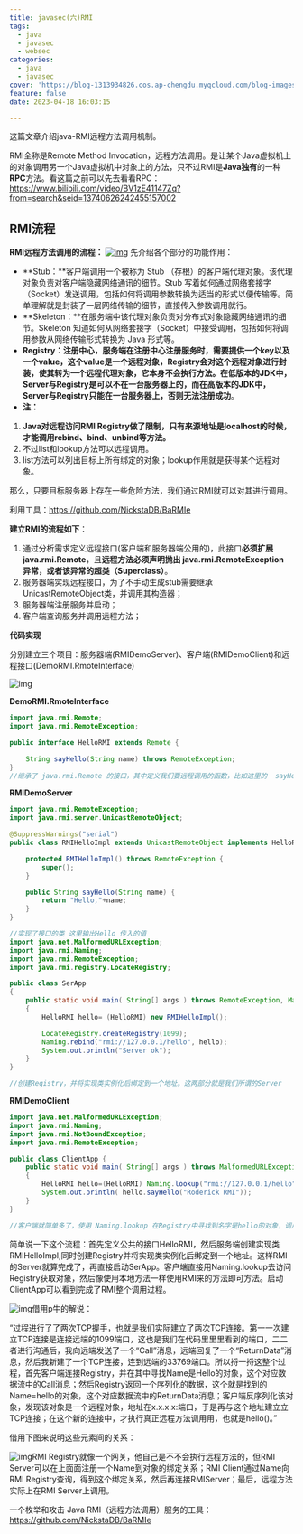 ```yaml
---
title: javasec(六)RMI
tags:
  - java
  - javasec
  - websec
categories:
  - java
  - javasec
cover: 'https://blog-1313934826.cos.ap-chengdu.myqcloud.com/blog-images/10.jpeg'
feature: false
date: 2023-04-18 16:03:15

---
```


这篇文章介绍java-RMI远程方法调用机制。

<!--More-->

RMI全称是Remote Method Invocation，远程⽅法调⽤。是让某个Java虚拟机上的对象调⽤另⼀个Java虚拟机中对象上的⽅法，只不过RMI是**Java独有**的⼀种**RPC**方法。看这篇之前可以先去看看RPC：https://www.bilibili.com/video/BV1zE41147Zq?from=search&seid=13740626242455157002

## RMI流程

**RMI远程⽅法调⽤的流程：**
[![img](https://blog-1313934826.cos.ap-chengdu.myqcloud.com/blog-images/202304191720474.png)](https://img2022.cnblogs.com/blog/2670873/202205/2670873-20220512130620792-184181070.png)
先介绍各个部分的功能作用：

- **Stub：**客户端调用一个被称为 Stub （存根）的客户端代理对象。该代理对象负责对客户端隐藏网络通讯的细节。Stub 写着如何通过网络套接字（Socket）发送调用，包括如何将调用参数转换为适当的形式以便传输等。简单理解就是封装了一层网络传输的细节，直接传入参数调用就行。
- **Skeleton：**在服务端中该代理对象负责对分布式对象隐藏网络通讯的细节。Skeleton 知道如何从网络套接字（Socket）中接受调用，包括如何将调用参数从网络传输形式转换为 Java 形式等。
- **Registry：**注册中心，服务端在注册中心注册服务时，需要提供一个key以及一个value，这个value是一个远程对象，Registry会对这个远程对象进行封装，使其转为一个远程代理对象，它本身不会执行方法。在低版本的JDK中，Server与Registry是可以不在一台服务器上的，而在**高版本的JDK中，Server与Registry只能在一台服务器上，否则无法注册成功**。
- **注：**

1. **Java对远程访问RMI Registry做了限制，只有来源地址是localhost的时候，才能调用rebind、bind、unbind等方法。**
2. 不过list和lookup方法可以远程调用。
3. list方法可以列出目标上所有绑定的对象；lookup作用就是获得某个远程对象。

那么，只要目标服务器上存在一些危险方法，我们通过RMI就可以对其进行调用。

利用工具：https://github.com/NickstaDB/BaRMIe

**建立RMI的流程如下**：

1. 通过分析需求定义远程接口(客户端和服务器端公用的)，此接口**必须扩展java.rmi.Remote**，且**远程方法必须声明抛出 java.rmi.RemoteException 异常，或者该异常的超类（Superclass）**。
2. 服务器端实现远程接口，为了不手动生成stub需要继承UnicastRemoteObject类，并调用其构造器；
3. 服务器端注册服务并启动；
4. 客户端查询服务并调用远程方法；

**代码实现**

分别建立三个项目：服务器端(RMIDemoServer)、客户端(RMIDemoClient)和远程接口(DemoRMI.RmoteInterface)

![img](https://blog-1313934826.cos.ap-chengdu.myqcloud.com/blog-images/202304191720388.png)

**DemoRMI.RmoteInterface**

```java
import java.rmi.Remote;
import java.rmi.RemoteException;

public interface HelloRMI extends Remote {

    String sayHello(String name) throws RemoteException;
}
//继承了 java.rmi.Remote 的接⼝，其中定义我们要远程调⽤的函数，⽐如这⾥的  sayHello(String name)
```

**RMIDemoServer**

```java
import java.rmi.RemoteException;
import java.rmi.server.UnicastRemoteObject;

@SuppressWarnings("serial")
public class RMIHelloImpl extends UnicastRemoteObject implements HelloRMI {

    protected RMIHelloImpl() throws RemoteException {
        super();
    }

    public String sayHello(String name) {
        return "Hello,"+name;
    }
}

//实现了接⼝的类 这里输出Hello 传入的值
import java.net.MalformedURLException;
import java.rmi.Naming;
import java.rmi.RemoteException;
import java.rmi.registry.LocateRegistry;

public class SerApp
{
    public static void main( String[] args ) throws RemoteException, MalformedURLException
    {
        HelloRMI hello= (HelloRMI) new RMIHelloImpl();

        LocateRegistry.createRegistry(1099);
        Naming.rebind("rmi://127.0.0.1/hello", hello);
        System.out.println("Server ok");
    }
}

//创建Registry，并将实现类实例化后绑定到⼀个地址。这两部分就是我们所谓的Server
```

**RMIDemoClient**

```java
import java.net.MalformedURLException;
import java.rmi.Naming;
import java.rmi.NotBoundException;
import java.rmi.RemoteException;

public class ClientApp {
    public static void main( String[] args ) throws MalformedURLException, RemoteException, NotBoundException
    {
        HelloRMI hello=(HelloRMI) Naming.lookup("rmi://127.0.0.1/hello");
        System.out.println( hello.sayHello("Roderick RMI"));
    }
}

//客户端就简单多了，使⽤ Naming.lookup 在Registry中寻找到名字是hello的对象，调用hello.sayHello
```

简单说一下这个流程：首先定义公共的接口HelloRMI，然后服务端创建实现类RMIHelloImpl,同时创建Registry并将实现类实例化后绑定到⼀个地址。这样RMI的Server就算完成了，再直接启动SerApp。客户端直接用Naming.lookup去访问Registry获取对象，然后像使用本地方法一样使用RMI来的方法即可方法。启动ClientApp可以看到完成了RMI整个调用过程。

![img](https://blog-1313934826.cos.ap-chengdu.myqcloud.com/blog-images/202304191720493.png)借用p牛的解说：

“过程进行了了两次TCP握手，也就是我们实际建立了两次TCP连接。第⼀一次建立TCP连接是连接远端的1099端口，这也是我们在代码⾥里里看到的端口，⼆二者进行沟通后，我向远端发送了一个“Call”消息，远端回复了一个“ReturnData”消息，然后我新建了一个TCP连接，连到远端的33769端口。所以捋一捋这整个过程，首先客户端连接Registry，并在其中寻找Name是Hello的对象，这个对应数据流中的Call消息；然后Registry返回一个序列化的数据，这个就是找到的Name=hello的对象，这个对应数据流中的ReturnData消息；客户端反序列化该对象，发现该对象是一个远程对象，地址在x.x.x.x:端口，于是再与这个地址建⽴立TCP连接；在这个新的连接中，才执行真正远程方法调⽤用，也就是hello()。”

借用下图来说明这些元素间的关系：

![img](https://blog-1313934826.cos.ap-chengdu.myqcloud.com/blog-images/202304191720429.png)RMI Registry就像一个网关，他自己是不不会执行远程方法的，但RMI Server可以在上⾯面注册一个Name到对象的绑定关系；RMI Client通过Name向RMI Registry查询，得到这个绑定关系，然后再连接RMIServer；最后，远程方法实际上在RMI Server上调用。

一个枚举和攻击 Java RMI（远程方法调用）服务的工具：https://github.com/NickstaDB/BaRMIe
